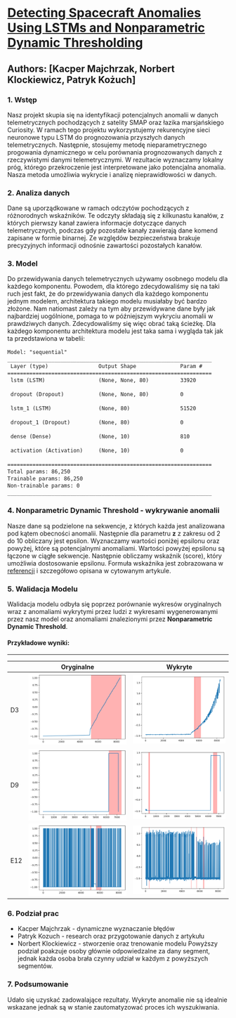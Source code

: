 # [Detecting Spacecraft Anomalies Using LSTMs and Nonparametric Dynamic Thresholding](https://arxiv.org/pdf/1802.04431.pdf)
## Authors: [Kacper Majchrzak, Norbert Klockiewicz, Patryk Kożuch]

### 1. Wstęp
Nasz projekt skupia się na identyfikacji potencjalnych anomalii w danych telemetrycznych pochodzących z satelity SMAP oraz łazika marsjańskiego Curiosity. W ramach tego projektu wykorzystujemy rekurencyjne sieci neuronowe typu LSTM do prognozowania przyszłych danych telemetrycznych. Następnie, stosujemy metodę nieparametrycznego progowania dynamicznego w celu porównania prognozowanych danych z rzeczywistymi danymi telemetrycznymi. W rezultacie wyznaczamy lokalny próg, którego przekroczenie jest interpretowane jako potencjalna anomalia. Nasza metoda umożliwia wykrycie i analizę nieprawidłowości w danych.

### 2. Analiza danych
Dane są uporządkowane w ramach odczytów pochodzących z różnorodnych wskaźników. Te odczyty składają się z kilkunastu kanałów, z których pierwszy kanał zawiera informacje dotyczące danych telemetrycznych, podczas gdy pozostałe kanały zawierają dane komend zapisane w formie binarnej. Ze względów bezpieczeństwa brakuje precyzyjnych informacji odnośnie zawartości pozostałych kanałów.

### 3. Model
Do przewidywania danych telemetrycznych używamy osobnego modelu dla każdego komponentu. Powodem, dla którego zdecydowaliśmy się na taki ruch jest fakt, że do przewidywania danych dla każdego komponentu jednym modelem, architektura takiego modelu musiałaby być bardzo złożone. Nam natiomast zależy na tym aby przewidywane dane były jak najbardziej uogólnione, pomaga to w późniejszym wykryciu anomalii w prawdziwych danych. Zdecydowaliśmy się więc obrać taką ścieżkę. Dla każdego komponentu architektura modelu jest taka sama i wygląda tak jak ta przedstawiona w tabelii:
```
Model: "sequential"
_________________________________________________________________
 Layer (type)                Output Shape              Param #   
=================================================================
 lstm (LSTM)                 (None, None, 80)          33920     
                                                                 
 dropout (Dropout)           (None, None, 80)          0         
                                                                 
 lstm_1 (LSTM)               (None, 80)                51520     
                                                                 
 dropout_1 (Dropout)         (None, 80)                0         
                                                                 
 dense (Dense)               (None, 10)                810       
                                                                 
 activation (Activation)     (None, 10)                0         
                                                                 
=================================================================
Total params: 86,250
Trainable params: 86,250
Non-trainable params: 0
_________________________________________________________________
```

### 4. Nonparametric Dynamic Threshold - wykrywanie anomalii
Nasze dane są podzielone na sekwencje, z których każda jest analizowana pod kątem obecności anomalii. Następnie dla parametru **z** z zakresu od 2 do 10 obliczany jest epsilon. Wyznaczamy wartości poniżej epsilonu oraz powyżej, które są potencjalnymi anomaliami. Wartości powyżej epsilonu są łączone w ciągłe sekwencje. Następnie obliczamy wskaźnik (score), który umożliwia dostosowanie epsilonu. Formuła wskaźnika jest zobrazowana w [referencji](https://arxiv.org/pdf/1802.04431.pdf) i szczegółowo opisana w cytowanym artykule.

### 5. Walidacja Modelu
Walidacja modelu odbyła się poprzez porównanie wykresów oryginalnych wraz z anomaliami wykrytymi przez ludzi z wykresami wygenerowanymi przez nasz model oraz anomaliami znalezionymi przez **Nonparametric Dynamic Threshold**.
#### Przykładowe wyniki:
---
|   |Oryginalne|Wykryte|
|---|---|---|
|D3|![Oryginalne D3](images/d3-org.png)|![Wykryte D3](images/d3-wyk.png)|
|D9|![Oryginalne D9](images/d9-org.png)|![Wykryte D9](images/d9-wyk.png)|
|E12|![Oryginalne E12](images/e12-org.png)|![Wykryte E12](images/e12-wyk.png)|

### 6. Podział prac
- Kacper Majchrzak - dynamiczne wyznaczanie błędów
- Patryk Kozuch - research oraz przygotowanie danych z artykułu
- Norbert Klockiewicz - stworzenie oraz trenowanie modelu
Powyższy podział poakzuje osoby głównie odpowiedzalne za dany segment, jednak każda osoba brała czynny udział w każdym z powyższych segmentów.

### 7. Podsumowanie
Udało się uzyskać zadowalające rezultaty. Wykryte anomalie nie są idealnie wskazane jednak są w stanie zautomatyzować proces ich wyszukiwania.
